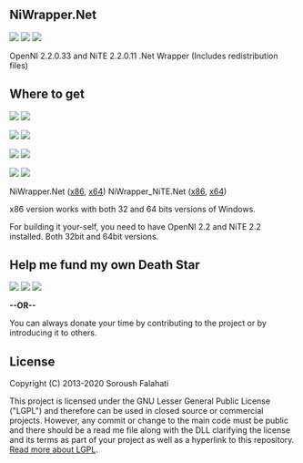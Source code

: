 ## NiWrapper.Net
[![](https://img.shields.io/github/license/falahati/NiWrapper.Net.svg?style=flat-square)](https://github.com/falahati/NiWrapper.Net/blob/master/LICENSE)
[![](https://img.shields.io/github/commit-activity/y/falahati/NiWrapper.Net.svg?style=flat-square)](https://github.com/falahati/NiWrapper.Net/commits/master)
[![](https://img.shields.io/github/issues/falahati/NiWrapper.Net.svg?style=flat-square)](https://github.com/falahati/NiWrapper.Net/issues)

OpenNI 2.2.0.33 and NiTE 2.2.0.11 .Net Wrapper (Includes redistribution files)

## Where to get
[![](https://img.shields.io/nuget/dt/NiWrapper.Net.x86.svg?style=flat-square&label=NiWrapper.Net.x86)](https://www.nuget.org/packages/NiWrapper.Net.x86)
[![](https://img.shields.io/nuget/v/NiWrapper.Net.x86.svg?style=flat-square&label=NiWrapper.Net.x86)](https://www.nuget.org/packages/NiWrapper.Net.x86)

[![](https://img.shields.io/nuget/dt/NiWrapper.Net.x64.svg?style=flat-square&label=NiWrapper.Net.x64)](https://www.nuget.org/packages/NiWrapper.Net.x64)
[![](https://img.shields.io/nuget/v/NiWrapper.Net.x64.svg?style=flat-square&label=NiWrapper.Net.x64)](https://www.nuget.org/packages/NiWrapper.Net.x64)

[![](https://img.shields.io/nuget/dt/NiWrapper.NiTE.Net.x86.svg?style=flat-square&label=NiWrapper.NiTE.Net.x86)](https://www.nuget.org/packages/NiWrapper.NiTE.Net.x86)
[![](https://img.shields.io/nuget/v/NiWrapper.NiTE.Net.x86.svg?style=flat-square&label=NiWrapper.NiTE.Net.x86)](https://www.nuget.org/packages/NiWrapper.NiTE.Net.x86)

[![](https://img.shields.io/nuget/dt/NiWrapper.NiTE.Net.x64.svg?style=flat-square&label=NiWrapper.NiTE.Net.x64)](https://www.nuget.org/packages/NiWrapper.NiTE.Net.x64)
[![](https://img.shields.io/nuget/v/NiWrapper.NiTE.Net.x64.svg?style=flat-square&label=NiWrapper.NiTE.Net.x64)](https://www.nuget.org/packages/NiWrapper.NiTE.Net.x64)

NiWrapper.Net ([x86](https://www.nuget.org/packages/NiWrapper.Net.x86), [x64](https://www.nuget.org/packages/NiWrapper.Net.x64))
NiWrapper_NiTE.Net ([x86](https://www.nuget.org/packages/NiWrapper.NiTE.Net.x86), [x64](https://www.nuget.org/packages/NiWrapper.NiTE.Net.x64))

x86 version works with both 32 and 64 bits versions of Windows.

For building it your-self, you need to have OpenNI 2.2 and NiTE 2.2 installed. Both 32bit and 64bit versions.

## Help me fund my own Death Star

[![](https://img.shields.io/badge/crypto-CoinPayments-8a00a3.svg?style=flat-square)](https://www.coinpayments.net/index.php?cmd=_donate&reset=1&merchant=820707aded07845511b841f9c4c335cd&item_name=Donate&currency=USD&amountf=20.00000000&allow_amount=1&want_shipping=0&allow_extra=1)
[![](https://img.shields.io/badge/shetab-ZarinPal-8a00a3.svg?style=flat-square)](https://zarinp.al/@falahati)
[![](https://img.shields.io/badge/usd-Paypal-8a00a3.svg?style=flat-square)](https://www.paypal.com/cgi-bin/webscr?cmd=_donations&business=ramin.graphix@gmail.com&lc=US&item_name=Donate&no_note=0&cn=&curency_code=USD&bn=PP-DonationsBF:btn_donateCC_LG.gif:NonHosted)

**--OR--**

You can always donate your time by contributing to the project or by introducing it to others.

## License
Copyright (C) 2013-2020 Soroush Falahati

This project is licensed under the GNU Lesser General Public License ("LGPL") and therefore can be used in closed source or commercial projects. 
However, any commit or change to the main code must be public and there should be a read me file along with the DLL clarifying the license and its terms as part of your project as well as a hyperlink to this repository. [Read more about LGPL](LICENSE).